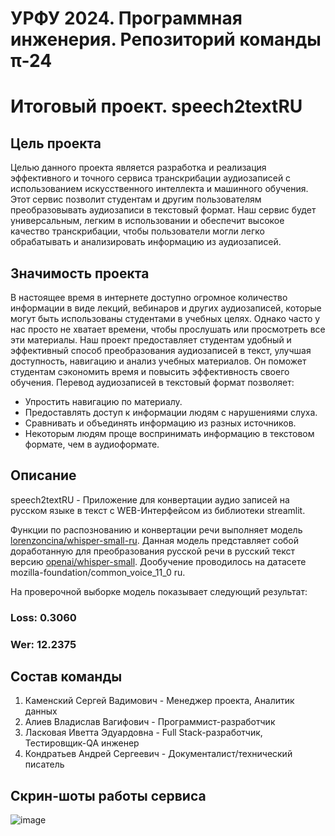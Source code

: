 # УРФУ 2024. Программная инженерия. Репозиторий команды π-24
# Итоговый проект. speech2textRU
## Цель проекта
Целью данного проекта является разработка и реализация эффективного и точного сервиса транскрибации аудиозаписей с использованием искусственного интеллекта и машинного обучения. Этот сервис позволит студентам и другим пользователям преобразовывать аудиозаписи в текстовый формат. Наш сервис будет универсальным, легким в использовании и обеспечит высокое качество транскрибации, чтобы пользователи могли легко обрабатывать и анализировать информацию из аудиозаписей.

## Значимость проекта
В настоящее время в интернете доступно огромное количество информации в виде лекций, вебинаров и других аудиозаписей, которые могут быть использованы студентами в учебных целях. Однако часто у нас просто не хватает времени, чтобы прослушать или просмотреть все эти материалы. Наш проект предоставляет студентам удобный и эффективный способ преобразования аудиозаписей в текст, улучшая доступность, навигацию и анализ учебных материалов. Он поможет студентам сэкономить время и повысить эффективность своего обучения. Перевод аудиозаписей в текстовый формат позволяет:
- Упростить навигацию по материалу.
- Предоставлять доступ к информации людям с нарушениями слуха.
- Сравнивать и объединять информацию из разных источников.
- Некоторым людям проще воспринимать информацию в текстовом формате, чем в аудиоформате.

## Описание
speech2textRU - Приложение для конвертации аудио записей на русском языке в текст с WEB-Интерфейсом из библиотеки streamlit.

Функции по распознованию и конвертации речи выполняет модель [lorenzoncina/whisper-small-ru](https://huggingface.co/lorenzoncina/whisper-small-ru).
Данная модель представляет собой доработанную для преобразования русской речи в русский текст версию [openai/whisper-small](https://huggingface.co/openai/whisper-small).
Дообучение проводилось на датасете mozilla-foundation/common_voice_11_0 ru.

На проверочной выборке модель показывает следующий результат:
### Loss: 0.3060
### Wer: 12.2375

## Состав команды
1.  Каменский Сергей Вадимович - Менеджер проекта, Аналитик данных
2.  Алиев Владислав Вагифович - Программист-разработчик
3.  Ласковая Иветта Эдуардовна -  Full Stack-разработчик, Тестировщик-QA инженер
4.  Кондратьев Андрей Сергеевич - Документалист/технический писатель

## Скрин-шоты работы сервиса
![image](https://github.com/lmnindzja/speech2textRU/assets/89553548/dcc9d102-a446-4dd6-8ecb-eb0bb96e490e)
